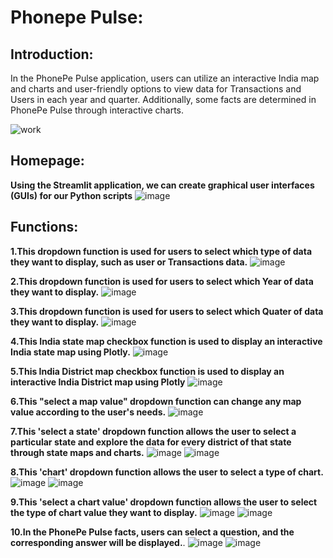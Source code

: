 # Phonepe Pulse:
## Introduction:
 In the PhonePe Pulse application, users can utilize an interactive India map and charts and user-friendly options to view data for Transactions and Users in each year and quarter. Additionally, some facts are determined in PhonePe Pulse through interactive charts.
 
![work](https://github.com/berlinand/Berlin_B_phonepe_pulse_project/assets/154864172/2d0194a1-9b84-46d3-95a7-4e52ac182d56)

## Homepage:
 **Using the Streamlit application, we can create graphical user interfaces (GUIs) for our Python scripts**
![image](https://github.com/berlinand/Berlin_B_phonepe_pulse_project/assets/154864172/3f2e20a1-2ebc-4156-a654-1698dfa82281)
## Functions:
**1.This dropdown function is used for users to select which type of data they want to display, such as user or Transactions data.**
![image](https://github.com/berlinand/Berlin_B_phonepe_pulse_project/assets/154864172/4d0a6a91-570c-4db0-8c49-d8025e8f1d2a)

**2.This dropdown function is used for users to select which Year of data they want to display.**
![image](https://github.com/berlinand/Berlin_B_phonepe_pulse_project/assets/154864172/be4e2d47-664e-49c2-8b46-02f12093181e)

**3.This dropdown function is used for users to select which Quater of data they want to display.**
![image](https://github.com/berlinand/Berlin_B_phonepe_pulse_project/assets/154864172/01f11894-1043-45f1-8143-9fdd3917518b)

**4.This India state map checkbox function is used to display an interactive India state map using Plotly.**
![image](https://github.com/berlinand/Berlin_B_phonepe_pulse_project/assets/154864172/3569f550-0841-45cc-b411-92537dc6db3e)

**5.This India District map checkbox function is used to display an interactive India District map using Plotly**
![image](https://github.com/berlinand/Berlin_B_phonepe_pulse_project/assets/154864172/8c23dad5-716f-49e9-b4ef-cff427b2ede8)

**6.This "select a map value" dropdown function can change any map value according to the user's needs.**
![image](https://github.com/berlinand/Berlin_B_phonepe_pulse_project/assets/154864172/007dbba6-3f9d-4a3a-bf50-b6eeaa13ebf9)

**7.This 'select a state' dropdown function allows the user to select a particular state and explore the data for every district of that state through state maps and charts.**
![image](https://github.com/berlinand/Berlin_B_phonepe_pulse_project/assets/154864172/32ad43dd-364a-4ffe-b501-8cbb59a6c319)
![image](https://github.com/berlinand/Berlin_B_phonepe_pulse_project/assets/154864172/23b7f581-f025-43dd-9d7c-5676170a0d0a)

**8.This 'chart' dropdown function allows the user to select a type of chart.**
![image](https://github.com/berlinand/Berlin_B_phonepe_pulse_project/assets/154864172/d69f3c97-ff7b-46e1-ab71-03dda0ba5eb8)
![image](https://github.com/berlinand/Berlin_B_phonepe_pulse_project/assets/154864172/1fe987fb-31f1-4301-9ed8-8dcd83e10070)

**9.This 'select a chart value' dropdown function allows the user to select the type of chart value they want to display.**
![image](https://github.com/berlinand/Berlin_B_phonepe_pulse_project/assets/154864172/aa2f715f-1c32-4e11-8632-b19ae87593e6)
![image](https://github.com/berlinand/Berlin_B_phonepe_pulse_project/assets/154864172/5368cf53-18b9-4c7c-8e1a-687a39158add)

**10.In the PhonePe Pulse facts, users can select a question, and the corresponding answer will be displayed.**.
![image](https://github.com/berlinand/Berlin_B_phonepe_pulse_project/assets/154864172/29ddd398-ecd4-4f0f-addd-e4c41ad0b1e7)
![image](https://github.com/berlinand/Berlin_B_phonepe_pulse_project/assets/154864172/d494c07c-57e6-41bd-9bfa-2e8682ff83ec)









